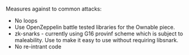 Measures against to common attacks:

* No loops
* Use OpenZeppelin battle tested libraries for the Ownable piece.
* zk-snarks - currently using G16 provinf scheme which is subject to maleability. Use to make it easy to use without requiring libsnark.
* No re-intrant code

